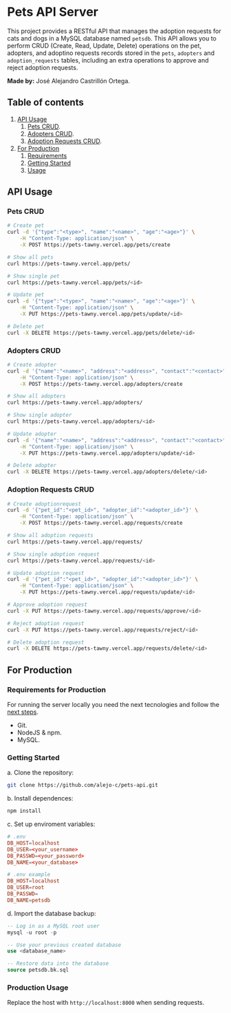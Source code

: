# Pets API Server

This project provides a RESTful API that manages the adoption requests for cats and dogs in a MySQL database named `petsdb`. This API allows you to perform CRUD (Create, Read, Update, Delete) operations on the pet, adopters, and adoptino requests records stored in the `pets`, `adopters` and `adoption_requests` tables, including an extra operations to approve and reject adoption requests.

**Made by:** José Alejandro Castrillón Ortega.

## Table of contents

1. [API Usage](#api-usage)
    1. [Pets CRUD](#pets-crud).
    2. [Adopters CRUD](#adopters-crud).
    3. [Adoption Requests CRUD](#adoption-requests-crud).
2. [For Production](#for-production)
    1. [Requirements](#requirements-for-production)
    2. [Getting Started](#getting-started)
    3. [Usage](#production-usage)

## API Usage

### Pets CRUD

```sh
# Create pet
curl -d '{"type":"<type>", "name":"<name>", "age":"<age>"}' \
    -H "Content-Type: application/json" \
    -X POST https://pets-tawny.vercel.app/pets/create
```
```sh
# Show all pets
curl https://pets-tawny.vercel.app/pets/
```
```sh
# Show single pet
curl https://pets-tawny.vercel.app/pets/<id>
```
```sh
# Update pet
curl -d '{"type":"<type>", "name":"<name>", "age":"<age>"}' \
    -H "Content-Type: application/json" \
    -X PUT https://pets-tawny.vercel.app/pets/update/<id>
```
```sh
# Delete pet
curl -X DELETE https://pets-tawny.vercel.app/pets/delete/<id>
```

### Adopters CRUD

```sh
# Create adopter
curl -d '{"name":"<name>", "address":"<address>", "contact":"<contact>"}' \
    -H "Content-Type: application/json" \
    -X POST https://pets-tawny.vercel.app/adopters/create
```
```sh
# Show all adopters
curl https://pets-tawny.vercel.app/adopters/
```
```sh
# Show single adopter
curl https://pets-tawny.vercel.app/adopters/<id>
```
```sh
# Update adopter
curl -d '{"name":"<name>", "address":"<address>", "contact":"<contact>"}' \
    -H "Content-Type: application/json" \
    -X PUT https://pets-tawny.vercel.app/adopters/update/<id>
```
```sh
# Delete adopter
curl -X DELETE https://pets-tawny.vercel.app/adopters/delete/<id>
```

### Adoption Requests CRUD

```sh
# Create adoptionrequest
curl -d '{"pet_id":"<pet_id>", "adopter_id":"<adopter_id>"}' \
    -H "Content-Type: application/json" \
    -X POST https://pets-tawny.vercel.app/requests/create
```
```sh
# Show all adoption requests
curl https://pets-tawny.vercel.app/requests/
```
```sh
# Show single adoption request
curl https://pets-tawny.vercel.app/requests/<id>
```
```sh
# Update adoption request
curl -d '{"pet_id":"<pet_id>", "adopter_id":"<adopter_id>"}' \
    -H "Content-Type: application/json" \
    -X PUT https://pets-tawny.vercel.app/requests/update/<id>
```
```sh
# Approve adoption request
curl -X PUT https://pets-tawny.vercel.app/requests/approve/<id>
```
```sh
# Reject adoption request
curl -X PUT https://pets-tawny.vercel.app/requests/reject/<id>
```
```sh
# Delete adoption request
curl -X DELETE https://pets-tawny.vercel.app/requests/delete/<id>
```

## For Production

### Requirements for Production

For running the server locally you need the next tecnologies and follow the [next steps](#getting-started).

- Git.
- NodeJS & npm.
- MySQL.

### Getting Started

a. Clone the repository:
```bash
git clone https://github.com/alejo-c/pets-api.git
```

b. Install dependences:
```bash
npm install
```

c. Set up enviroment variables:
```conf
# .env
DB_HOST=localhost
DB_USER=<your_username>
DB_PASSWD=<your_password>
DB_NAME=<your_database>
```
```conf
# .env example
DB_HOST=localhost
DB_USER=root
DB_PASSWD=
DB_NAME=petsdb
```

d. Import the database backup:
```sql
-- Log in as a MySQL root user
mysql -u root -p

-- Use your previous created database
use <database_name>

-- Restore data into the database
source petsdb.bk.sql
```

### Production Usage

Replace the host with `http://localhost:8000` when sending requests.
